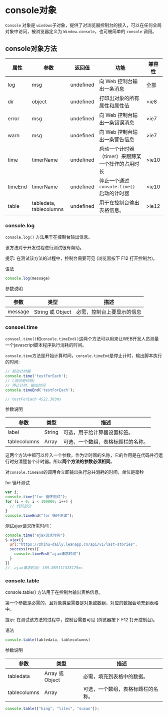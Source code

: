 # console对象

`Console` 对象是 `windows`子对象，提供了对浏览器控制台的接入，可以在任何全局对象中访问，被浏览器定义为 `Window.console`，也可被简单的 `console` 调用。

## console对象方法

| 属性    | 参数                    | 返回值    | 功能                                              | 兼容性 |
| ------- | ----------------------- | --------- | ------------------------------------------------- | ------ |
| log     | msg                     | undefined | 向 Web 控制台输出一条消息                         | 全部   |
| dir     | object                  | undefined | 打印出对象的所有属性和属性值                      | >ie8   |
| error   | msg                     | undefined | 向 Web 控制台输出一条错误消息                     | >ie7   |
| warn    | msg                     | undefined | 向 Web 控制台输出一条警告信息                     | >ie7   |
| time    | timerName               | undefined | 启动一个计时器（timer）来跟踪某一个操作的占用时长 | >ie10  |
| timeEnd | timerName               | undefined | 停止一个通过 `console.time()` 启动的计时器        | >ie10  |
| table   | tabledata, tablecolumns | undefined | 用于在控制台输出表格信息。                        | >ie12  |

### console.log

`console.log()` 方法用于在控制台输出信息。

该方法对于开发过程进行测试很有帮助。

提示: 在测试该方法的过程中，控制台需要可见 (浏览器按下 F12 打开控制台)。

语法

```js
console.log(message)
```

参数说明

| 参数    | 类型             | 描述                       |
| ------- | ---------------- | -------------------------- |
| message | String 或 Object | 必需，控制台上要显示的信息 |

### consoel.time

`consoel.time()`和`console.timeEnd()`这两个方法可以用来让WEB开发人员测量一个javascript脚本程序执行消耗的时间。

`console.time`方法是开始计算时间，`console.timeEnd`是停止计时，输出脚本执行的时间:

```js
// 启动计时器
console.time('testForEach');
// (测试用代码)
// 停止计时，输出时间
console.timeEnd('testForEach');

// testForEach 4522.303ms
```

参数说明

| 参数         | 类型   | 描述                               |
| ------------ | ------ | ---------------------------------- |
| label        | String | 可选，用于给计算器设置标签。       |
| tablecolumns | Array  | 可选，一个数组，表格标题栏的名称。 |

这两个方法中都可以传入一个参数，作为计时器的名称，它的作用是在代码并行运行时分清楚各个计时器。所以**两个方法的参数必须相同**。

对`console.timeEnd`的调用会立即输出执行总共消耗的时间，单位是毫秒

for 循环测试

```js
var i;
console.time("for 循环测试");
for (i = 0; i < 100000; i++) {
  // 代码部分
}
console.timeEnd("for 循环测试");
```

测试ajax请求所需时间：

```js
console.time("ajax请求时间")
$.ajax({
  url:"https://zhihu-daily.leanapp.cn/api/v1/last-stories",
  success(res){
    console.timeEnd("ajax请求时间")
  }
})
//  ajax请求时间: 189.089111328125ms
```

### console.table

console.table() 方法用于在控制台输出表格信息。

第一个参数是必需的，且对象类型需要是对象或数组，对应的数据会填充到表格中。

提示: 在测试该方法的过程中，控制台需要可见 (浏览器按下 F12 打开控制台)。

语法

```js
console.table(tabledata, tablecolumns)
```

参数说明

| 参数         | 类型            | 描述                               |
| ------------ | --------------- | ---------------------------------- |
| tabledata    | Array 或 Object | 必需，填充到表格中的数据。         |
| tablecolumns | Array           | 可选，一个数组，表格标题栏的名称。 |

```js
console.table(["king", "lilei", "susan"]);
```
